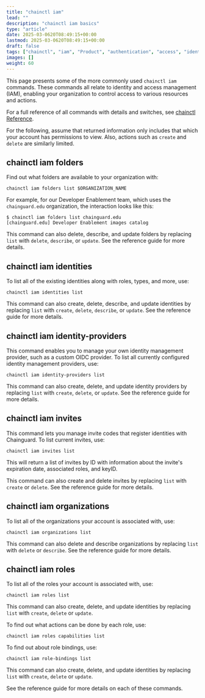 ```yaml
---
title: "chainctl iam"
lead: ""
description: "chainctl iam basics"
type: "article"
date: 2025-03-0620T08:49:15+00:00
lastmod: 2025-03-0620T08:49:15+00:00
draft: false
tags: ["chainctl", "iam", "Product", "authentication", "access", "identity", "management"]
images: []
weight: 60
---
```


This page presents some of the more commonly used `chainctl iam` commands. These commands all relate to identity and access management (IAM), enabling your organization to control access to various resources and actions.

For a full reference of all commands with details and switches, see [chainctl Reference](/chainguard/chainctl/).

For the following, assume that returned information only includes that which your account has permissions to view. Also, actions such as `create` and `delete` are similarly limited.


## chainctl iam folders

Find out what folders are available to your organization with:

```shell
chainctl iam folders list $ORGANIZATION_NAME
```

For example, for our Developer Enablement team, which uses the `chainguard.edu` organization, the interaction looks like this:

```shell
$ chainctl iam folders list chainguard.edu
[chainguard.edu] Developer Enablement images catalog
```

This command can also delete, describe, and update folders by replacing `list` with `delete`, `describe`, or `update`. See the reference guide for more details.


## chainctl iam identities

To list all of the existing identities along with roles, types, and more, use:

```shell
chainctl iam identities list
```

This command can also create, delete, describe, and update identities by replacing `list` with `create`, `delete`, `describe`, or `update`. See the reference guide for more details.


## chainctl iam identity-providers

This command enables you to manage your own identity management provider, such as a custom OIDC provider. To list all currently configured identity management providers, use:

```shell
chainctl iam identity-providers list
```

This command can also create, delete, and update identity providers by replacing `list` with `create`, `delete`, or `update`. See the reference guide for more details.


## chainctl iam invites

This command lets you manage invite codes that register identities with Chainguard. To list current invites, use:

```shell
chainctl iam invites list
```

This will return a list of invites by ID with information about the invite's expiration date, associated roles, and keyID.


This command can also create and delete invites by replacing `list` with `create` or `delete`. See the reference guide for more details.


## chainctl iam organizations

To list all of the organizations your account is associated with, use:

```shell
chainctl iam organizations list
```

This command can also delete and describe organizations by replacing `list` with `delete` or `describe`. See the reference guide for more details.


## chainctl iam roles

To list all of the roles your account is associated with, use:

```shell
chainctl iam roles list
```

This command can also create, delete, and update identities by replacing `list` with `create`, `delete` or `update`.

To find out what actions can be done by each role, use:

```shell
chainctl iam roles capabilities list
```

To find out about role bindings, use:

```shell
chainctl iam role-bindings list
```

This command can also create, delete, and update identities by replacing `list` with `create`, `delete` or `update`.

See the reference guide for more details on each of these commands.
